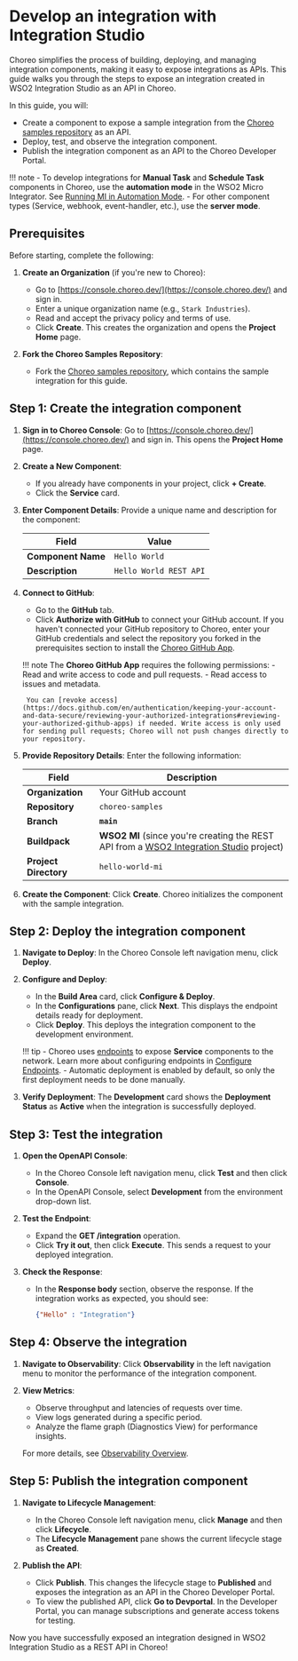 # Develop an integration with Integration Studio

Choreo simplifies the process of building, deploying, and managing integration components, making it easy to expose integrations as APIs. This guide walks you through the steps to expose an integration created in WSO2 Integration Studio as an API in Choreo.

In this guide, you will:
- Create a component to expose a sample integration from the [Choreo samples repository](https://github.com/wso2/choreo-samples) as an API.
- Deploy, test, and observe the integration component.
- Publish the integration component as an API to the Choreo Developer Portal.

!!! note
    - To develop integrations for **Manual Task** and **Schedule Task** components in Choreo, use the **automation mode** in the WSO2 Micro Integrator. See [Running MI in Automation Mode](https://apim.docs.wso2.com/en/4.2.0/install-and-setup/install/running-the-mi-in-automation-mode/).
    - For other component types (Service, webhook, event-handler, etc.), use the **server mode**.

## Prerequisites

Before starting, complete the following:

1. **Create an Organization** (if you're new to Choreo):
    - Go to [https://console.choreo.dev/](https://console.choreo.dev/) and sign in.
    - Enter a unique organization name (e.g., `Stark Industries`).
    - Read and accept the privacy policy and terms of use.
    - Click **Create**. This creates the organization and opens the **Project Home** page.

2. **Fork the Choreo Samples Repository**:
    - Fork the [Choreo samples repository](https://github.com/wso2/choreo-samples), which contains the sample integration for this guide.

## Step 1: Create the integration component

1. **Sign in to Choreo Console**:
   Go to [https://console.choreo.dev/](https://console.choreo.dev/) and sign in. This opens the **Project Home** page.

2. **Create a New Component**:
   - If you already have components in your project, click **+ Create**.
   - Click the **Service** card.

3. **Enter Component Details**:
   Provide a unique name and description for the component:

    | **Field**          | **Value**              |
    |--------------------|------------------------|
    | **Component Name** | `Hello World`          |
    | **Description**    | `Hello World REST API` |

4. **Connect to GitHub**:
   - Go to the **GitHub** tab.
   - Click **Authorize with GitHub** to connect your GitHub account. If you haven't connected your GitHub repository to Choreo, enter your GitHub credentials and select the repository you forked in the prerequisites section to install the [Choreo GitHub App](https://github.com/marketplace/choreo-apps).

    !!! note
        The **Choreo GitHub App** requires the following permissions:
        - Read and write access to code and pull requests.
        - Read access to issues and metadata.
        
        You can [revoke access](https://docs.github.com/en/authentication/keeping-your-account-and-data-secure/reviewing-your-authorized-integrations#reviewing-your-authorized-github-apps) if needed. Write access is only used for sending pull requests; Choreo will not push changes directly to your repository.

5. **Provide Repository Details**:
   Enter the following information:

    | **Field**             | **Description**              |
    |-----------------------|----------------------------- |
    | **Organization**      | Your GitHub account          |
    | **Repository**        | `choreo-samples`            |
    | **Branch**            | **`main`**                   |
    | **Buildpack**         | **WSO2 MI** (since you're creating the REST API from a [WSO2 Integration Studio](https://wso2.com/micro-integrator/) project) |
    | **Project Directory** | `hello-world-mi`             |

6. **Create the Component**:
   Click **Create**. Choreo initializes the component with the sample integration.

## Step 2: Deploy the integration component

1. **Navigate to Deploy**:
   In the Choreo Console left navigation menu, click **Deploy**.

2. **Configure and Deploy**:
   - In the **Build Area** card, click **Configure & Deploy**.
   - In the **Configurations** pane, click **Next**. This displays the endpoint details ready for deployment.
   - Click **Deploy**. This deploys the integration component to the development environment.

    !!! tip
        - Choreo uses [endpoints](../../choreo-concepts/endpoint.md) to expose **Service** components to the network. Learn more about configuring endpoints in [Configure Endpoints](../configure-endpoints.md).
        - Automatic deployment is enabled by default, so only the first deployment needs to be done manually.

3. **Verify Deployment**:
   The **Development** card shows the **Deployment Status** as **Active** when the integration is successfully deployed.

## Step 3: Test the integration

1. **Open the OpenAPI Console**:
   - In the Choreo Console left navigation menu, click **Test** and then click **Console**.
   - In the OpenAPI Console, select **Development** from the environment drop-down list.

2. **Test the Endpoint**:
   - Expand the **GET /integration** operation.
   - Click **Try it out**, then click **Execute**. This sends a request to your deployed integration.

3. **Check the Response**:
   - In the **Response body** section, observe the response. If the integration works as expected, you should see:
     ```json
     {"Hello" : "Integration"}
     ```

## Step 4: Observe the integration

1. **Navigate to Observability**:
   Click **Observability** in the left navigation menu to monitor the performance of the integration component.

2. **View Metrics**:
   - Observe throughput and latencies of requests over time.
   - View logs generated during a specific period.
   - Analyze the flame graph (Diagnostics View) for performance insights.

   For more details, see [Observability Overview](../../monitoring-and-insights/observability-overview.md).

## Step 5: Publish the integration component

1. **Navigate to Lifecycle Management**:
   - In the Choreo Console left navigation menu, click **Manage** and then click **Lifecycle**.
   - The **Lifecycle Management** pane shows the current lifecycle stage as **Created**.

2. **Publish the API**:
   - Click **Publish**. This changes the lifecycle stage to **Published** and exposes the integration as an API in the Choreo Developer Portal.
   - To view the published API, click **Go to Devportal**. In the Developer Portal, you can manage subscriptions and generate access tokens for testing.

Now you have successfully exposed an integration designed in WSO2 Integration Studio as a REST API in Choreo!